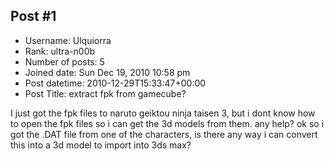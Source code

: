 ## Post #1
- Username: Ulquiorra
- Rank: ultra-n00b
- Number of posts: 5
- Joined date: Sun Dec 19, 2010 10:58 pm
- Post datetime: 2010-12-29T15:33:47+00:00
- Post Title: extract fpk from gamecube?

I just got the fpk files to naruto geiktou ninja taisen 3, but i dont know how to open the fpk files so i can get the 3d models from them. any help? ok so i got the .DAT file from one of the characters, is there any way i can convert this into a 3d model to import into 3ds max?
